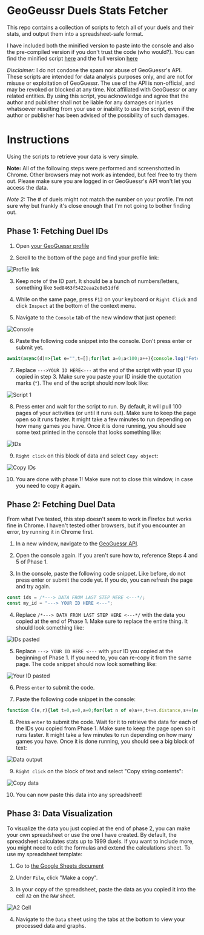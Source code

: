 # GeoGeussr Duels Stats Fetcher

This repo contains a collection of scripts to fetch all of your duels and their stats, and output them into a spreadsheet-safe format.

I have included both the minified version to paste into the console and also the pre-compiled version if you don't trust the code (who would?). You can find the minified script [here](main_condensed.js) and the full version [here](main.js)


*Disclaimer:* I do not condone the spam nor abuse of GeoGuessr's API. These scripts are intended for data analysis purposes only, and are not for misuse or exploitation of GeoGuessr. The use of the API is non-official, and may be revoked or blocked at any time. Not affiliated with GeoGuessr or any related entities. By using this script, you acknowledge and agree that the author and publisher shall not be liable for any damages or injuries whatsoever resulting from your use or inability to use the script, even if the author or publisher has been advised of the possibility of such damages.

# Instructions

Using the scripts to retrieve your data is very simple. 

**Note:** All of the following steps were performed and screenshotted in Chrome. Other browsers may not work as intended, but feel free to try them out. Please make sure you are logged in or GeoGuessr's API won't let you access the data.

*Note 2:* The # of duels might not match the number on your profile. I'm not sure why but frankly it's close enough that I'm not going to bother finding out.

## Phase 1: Fetching Duel IDs

1. Open [your GeoGuessr profile](https://www.geoguessr.com/me/profile)

2. Scroll to the bottom of the page and find your profile link:

![Profile link](images/profile_link.png)

3. Keep note of the ID part. It should be a bunch of numbers/letters, something like `5ed8463f5422eaa2e8e51dfd`

4. While on the same page, press `F12` on your keyboard or `Right Click` and click `Inspect` at the bottom of the context menu.

5. Navigate to the `Console` tab of the new window that just opened:

![Console](images/console.png)

6. Paste the following code snippet into the console. Don't press enter or submit yet.
```javascript
await(async(d)=>{let e="",t=[];for(let a=0;a<100;a++){console.log("Fetching page",a+1);let l="https://www.geoguessr.com/api/v4/feed/private";""!==e&&(l+="?paginationToken="+e);let n=await fetch(l),g=JSON.parse(n=await n.text());if(0===g.entries.length){console.log("All data fetched.");break}t.push(...[...n.matchAll(/\\"gameId\\":\\"([\w\d\-]*)\\",\\"gameMode\\":\\"Duels\\"/g)].map(e=>e[1])),e=btoa(`{"HashKey":{"S":"${d+"_activity"}"},"Created":{"S":"${g.entries[g.entries.length-1].time.substring(0,23)+"Z"}"}}`),await new Promise(e=>{setTimeout(()=>{e()},500)})}return t})("--->YOUR ID HERE<---");
```

7. Replace `--->YOUR ID HERE<---` at the end of the script with your ID you copied in step 3. Make sure you paste your ID inside the quotation marks (`"`). The end of the script should now look like:

![Script 1](images/step1.png)

8. Press enter and wait for the script to run. By default, it will pull 100 pages of your activities (or until it runs out). Make sure to keep the page open so it runs faster. It might take a few minutes to run depending on how many games you have. Once it is done running, you should see some text printed in the console that looks something like:

![IDs](images/ids.png)

9. `Right click` on this block of data and select `Copy object`:

![Copy IDs](images/copy_ids.png)

10. You are done with phase 1! Make sure not to close this window, in case you need to copy it again.


## Phase 2: Fetching Duel Data

From what I've tested, this step doesn't seem to work in Firefox but works fine in Chrome. I haven't tested other browsers, but if you encounter an error, try running it in Chrome first.

1. In a new window, navigate to the [GeoGuessr API](https://game-server.geoguessr.com/).

2. Open the console again. If you aren't sure how to, reference Steps 4 and 5 of Phase 1.

3. In the console, paste the following code snippet. Like before, do not press enter or submit the code yet. If you do, you can refresh the page and try again.
```javascript
const ids = /*---> DATA FROM LAST STEP HERE <---*/;
const my_id = "---> YOUR ID HERE <---";
```

4. Replace `/*---> DATA FROM LAST STEP HERE <---*/` with the data you copied at the end of Phase 1. Make sure to replace the entire thing. It should look something like:

![IDs pasted](images/ids_pasted.png)

5. Replace `---> YOUR ID HERE <---` with your ID you copied at the beginning of Phase 1. If you need to, you can re-copy it from the same page. The code snippet should now look something like:

![Your ID pasted](images/my_id.png)

6. Press `enter` to submit the code.

7. Paste the following code snippet in the console:
```javascript
function C(e,r){let t=0,s=0,a=0;for(let n of e)a++,t+=n.distance,s+=(new Date(n.created)-new Date(r[n.roundNumber-1].startTime))/1e3;return 0===a?["",""]:[t/a,s/a]}(await(async function D(e,r){d=[];let t=0;for(let s of r){console.log("Fetching duel #"+t++);let l=await fetch("https://game-server.geoguessr.com/api/duels/"+s);l=await l.json();let o=[];for(let i of(o[0]=l.gameId,o[1]=l.currentRoundNumber,o[2]=new Date(l.rounds[0].startTime).toLocaleString("en-US"),o[3]=new Date(l.rounds[o[1]-1].endTime).toLocaleString("en-US"),l.teams))if(i.players[0].playerId===e){if(o[4]=i.health,null===i.players[0].progressChange)o[5]=i.players[0].rating,o[6]=o[5];else{let $=i.players[0].progressChange.competitiveProgress;null===$?(o[5]=i.players[0].rating,o[6]=o[5]):(o[5]=$.ratingBefore,o[6]=$.ratingAfter)}[o[7],o[8]]=C(i.players[0].guesses,l.rounds)}else o[9]=i.players[0].playerId,o[10]=i.health,o[11]=i.players[0].rating,[o[12],o[13]]=C(i.players[0].guesses,l.rounds);d.push(o),await (new Promise(e=>{setTimeout(()=>e(),100)}))}return d})(my_id,ids)).map(v => v.join("\t")).join("\n");
```

8. Press `enter` to submit the code. Wait for it to retrieve the data for each of the IDs you copied from Phase 1. Make sure to keep the page open so it runs faster. It might take a few minutes to run depending on how many games you have. Once it is done running, you should see a big block of text:

![Data output](images/data_output.png)

9. `Right click` on the block of text and select "Copy string contents":

![Copy data](images/copy_string.png)

10. You can now paste this data into any spreadsheet!

## Phase 3: Data Visualization

To visualize the data you just copied at the end of phase 2, you can make your own spreadsheet or use the one I have created. By default, the spreadsheet calculates stats up to 1999 duels. If you want to include more, you might need to edit the formulas and extend the calculations sheet. To use my spreadsheet template:

1. Go to [the Google Sheets document](https://docs.google.com/spreadsheets/d/1rz5nRHU-lnUDRdMF8QLMaWB_JkRrGSWsUGKtE-XkPPY/edit?usp=sharing)

2. Under `File`, click "Make a copy".

3. In your copy of the spreadsheet, paste the data as you copied it into the cell `A2` on the `RAW` sheet.

![A2 Cell](images/a2.png)

4. Navigate to the `Data` sheet using the tabs at the bottom to view your processed data and graphs.

